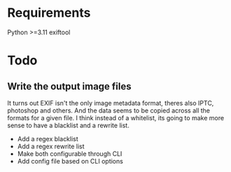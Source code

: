 # Requirements

Python >=3.11
exiftool

# Todo


## Write the output image files


It turns out EXIF isn't the only image metadata format, theres also IPTC,
photoshop and others. And the data seems to be copied across all the formats for
a given file. I think instead of a whitelist, its going to make more sense to
have a blacklist and a rewrite list.

- Add a regex blacklist
- Add a regex rewrite list
- Make both configurable through CLI
- Add config file based on CLI options
